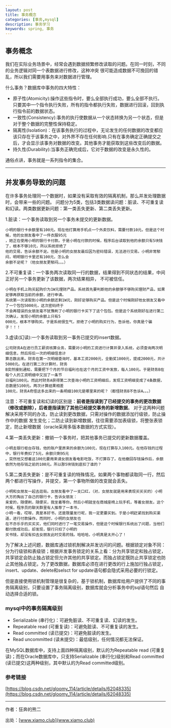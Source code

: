 ```yaml
---
layout: post
title: 事务概念
categories: [事务,mysql]
description: 事务学习
keywords: spring, 事务 
---
```

## 事务概念
我们在实际业务场景中，经常会遇到数据频繁修改读取的问题。在同一时刻，不同的业务逻辑对同一个表数据进行修改，这种冲突
很可能造成数据不可挽回的错乱，所以我们需要用事务来对数据进行管理。


什么事务？数据库中事务的四大特性：

 - 原子性(Atomicity):操作这些指令时，要么全部执行成功，要么全部不执行。只要其中一个指令执行失败，所有的指令都执行失败，数据进行回滚，回到执行指令前的数据状态。
 - 一致性(Consistency):事务的执行使数据从一个状态转换为另一个状态，但是对于整个数据的完整性保持稳定。
 - 隔离性(Isolation)：在该事务执行的过程中，无论发生的任何数据的改变都应该只存在于该事务之中，对外界不存在任何影响.只有在事务确定正确提交之后，才会显示该事务对数据的改变。其他事务才能获取到这些改变后的数据。
 - 持久性(Durability):当事务正确完成后，它对于数据的改变是永久性的。

通俗点讲，事务就是一系列指令的集合。


----------


## 并发事务导致的问题

在许多事务处理同一个数据时，如果没有采取有效的隔离机制，那么并发处理数据时，会带来一些的问题。
问题分为5类，包括3类数据读问题：脏读、不可重复读和幻读。两类数据更新问题：第一类丢失更新、第二类丢失更新。

1.脏读：一个事务读取到另一个事务未提交的更新数据。
  
``` 
小明的银行卡余额里有100元。现在他打算用手机点一个外卖饮料，需要付款10元。但是这个时候，他的女朋友看中了一件衣服95元  
，她正在使用小明的银行卡付款。于是小明在付款的时候，程序后台读取到他的余额只有5块钱了，根本不够10元，所以系统拒绝了
他的交易，告诉余额不足。但是小明的女朋友最后因为密码错误，无法进行交易。小明非常郁闷，明明银行卡里还有100元，怎么会 
余额不足呢？（他女朋友更郁闷。。。）
```
 2.不可重复读：一个事务两次读取同一行的数据，结果得到不同状态的结果，中间正好另一个事务更新了该数据，两次结果相异，
    不可被信任。
```
小明在手机上购买起购价为1W元理财产品。系统首先要判断他的余额够不够购买理财产品，如果足够再获取当前的余额，进行申请。
系统第一次读取到小明的余额还剩1W元，刚好足够购买产品。但是这个时候刚好他女朋友又看中了一个包包5000元，这次密码终于
不会再错误的女朋友毫不犹豫刷了小明的银行卡买下了这个包包。但是这个系统刚好在进行第二次确认，发现小明的余额上只有5
000元，根本不够购买。于是系统很生气，拒绝了小明的购买行为，告诉他，你真是个骗子！！！
```
 3.虚读(幻读):一个事务读取到另一事务已提交的insert数据。
 

```  
公司财务A在进行员工薪资核算业务，需要对小明的工资进行计算并录入系统，必须查询两次明细信息，然后将后一次的明细信息计
算总数出来。财务在第一次明细查询时，基本工资2000元，全勤奖1000元，提成2000元，共计5000元。在进行第二次计算时，财务
B突然接到通知，需要把下个月的节日福利也在这个月的工资中发放，每人100元。于是财务B在每个人的工资明细中又加了一条节
日福利100元。而此时财务A获得第二次查询小明的工资明细后，发现工资明细变成了4条数据，总数是5100元。两次计算结果相差
100元，财务A奇怪这多出来的一条明细100元是哪里来的呢？（都怪财务B不告诉A。。。）
```

注意：不可重复读和幻读的区别是：**前者是指读到了已经提交的事务的更改数据（修改或删除），后者是指读到了其他已经提交事务的新增数据**。
对于这两种问题解决采用不同的办法，防止读到更改数据，只需对操作的数据添加行级锁，防止操作中的数据
发生变化；二防止读到新增数据，往往需要添加表级锁，将整张表锁定，防止新增数据（oracle采用多版本数据的方式实现）。
    
    
 4.第一类丢失更新：撤销一个事务时，把其他事务已提交的更新数据覆盖。


```  
小明去银行柜台存钱，他的账户里原来的余额为100元，现在打算存入100元。在他存钱的过程中，银行年费扣了5元，余额只剩95元
。突然他又想着这100元要用来请女朋友看电影吃饭，不打算存了。在他撤回存钱操作后，余额依然为他存钱之前的100元。所以那5块钱到底扣了谁的？
```


 5.第二类丢失更新：是不可重复读的特殊情况。如果两个事物都读取同一行，然后两个都进行写操作，并提交，第一个事物所做的改变就会丢失。
 

``` 
小明和女朋友一起去逛街。女朋友看中了一支口红，（对，女朋友就是用来表现买买买的）小明大方的掏出了自己的银行卡，告诉女朋友：
亲爱的，随便刷，随便买，我坐着等你。然后小明就坐在商城座椅上玩手机，等着女朋友。这个时候，程序员的聊天群里有人推荐了一本书，
小明一看，哎呀，真是本好书，还是限量发行呢，我一定更要买到。于是小明赶紧找到购买渠道，进行付款操作。而同时，小明的女朋友也
在不亦乐乎的买买买，他们同时进行了一笔交易操作，但是这个时候银行系统出了问题，当他们都付款成功后，却发现，银行只扣了小明的
买书钱，却没有扣去女朋友此时交易的钱。哈哈哈，小明真是太开心了！
```

为了解决上述问题，数据库通过锁机制解决并发访问的问题。根据锁定对象不同：分为行级锁和表级锁；根据并发事务锁定的关系上看：分为共享锁定和独占锁定，
共享锁定会防止独占锁定但允许其他的共享锁定。而独占锁定既防止共享锁定也防止其他独占锁定。为了更改数据，数据库必须在进行更改的行上施加行独占锁定，
insert、update、delete和selsct for update语句都会隐式采用必要的行锁定。

但是直接使用锁机制管理是很复杂的，基于锁机制，数据库给用户提供了不同的事务隔离级别，只要设置了事务隔离级别，数据库就会分析事务中的sql语句然后
自动选择合适的锁。
 
### mysql中的事务隔离级别
    

 - Serializable (串行化)：可避免脏读、不可重复读、幻读的发生。
 - Repeatable read (可重复读)：可避免脏读、不可重复读的发生。
 - Read committed (读已提交)：可避免脏读的发生。
 - Read uncommitted (读未提交)：最低级别，任何情况都无法保证。
 
在MySQL数据库中，支持上面四种隔离级别，默认的为Repeatable read (可重复读)；而在Oracle数据库中，只支持Serializable (串行化)级别和Read committed (读已提交)这两种级别，其中默认的为Read committed级别。

### 参考链接

[https://blog.csdn.net/gloomy_114/article/details/62048335](https://blog.csdn.net/gloomy_114/article/details/62048335)

----------

作者：狂奔的熊二   

出处：[www.xiamo.club](www.xiamo.club)
